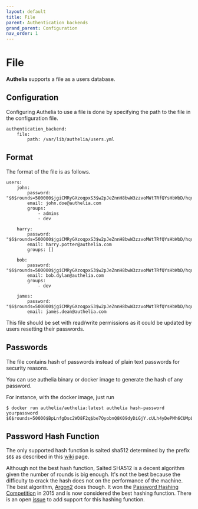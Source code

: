 ```yaml
---
layout: default
title: File
parent: Authentication backends
grand_parent: Configuration
nav_order: 1
---
```


# File

**Authelia** supports a file as a users database.

## Configuration

Configuring Authelia to use a file is done by specifying the path to the
file in the configuration file.

    authentication_backend:
        file:
            path: /var/lib/authelia/users.yml


## Format


The format of the file is as follows.

    users:
        john:
            password: "$6$rounds=500000$jgiCMRyGXzoqpxS3$w2pJeZnnH8bwW3zzvoMWtTRfQYsHbWbD/hquuQ5vUeIyl9gdwBIt6RWk2S6afBA0DPakbeWgD/4SZPiS0hYtU/"
            email: john.doe@authelia.com
            groups:
                - admins
                - dev

        harry:
            password: "$6$rounds=500000$jgiCMRyGXzoqpxS3$w2pJeZnnH8bwW3zzvoMWtTRfQYsHbWbD/hquuQ5vUeIyl9gdwBIt6RWk2S6afBA0DPakbeWgD/4SZPiS0hYtU/"
            email: harry.potter@authelia.com
            groups: []

        bob:
            password: "$6$rounds=500000$jgiCMRyGXzoqpxS3$w2pJeZnnH8bwW3zzvoMWtTRfQYsHbWbD/hquuQ5vUeIyl9gdwBIt6RWk2S6afBA0DPakbeWgD/4SZPiS0hYtU/"
            email: bob.dylan@authelia.com
            groups:
                - dev

        james:
            password: "$6$rounds=500000$jgiCMRyGXzoqpxS3$w2pJeZnnH8bwW3zzvoMWtTRfQYsHbWbD/hquuQ5vUeIyl9gdwBIt6RWk2S6afBA0DPakbeWgD/4SZPiS0hYtU/"
            email: james.dean@authelia.com

This file should be set with read/write permissions as it could be updated by users
resetting their passwords.

## Passwords

The file contains hash of passwords instead of plain text passwords for security reasons.

You can use authelia binary or docker image to generate the hash of any password.

For instance, with the docker image, just run

    $ docker run authelia/authelia:latest authelia hash-password yourpassword
    $6$rounds=50000$BpLnfgDsc2WD8F2q$be7OyobnQ8K09dyDiGjY.cULh4yDePMh6CUMpLwF4WHTJmLcPE2ijM2ZsqZL.hVAANojEfDu3sU9u9uD7AeBJ/


## Password Hash Function

The only supported hash function is salted sha512 determined by the prefix `$6$` as described
in this [wiki](https://en.wikipedia.org/wiki/Crypt_(C)) page. 

Although not the best hash function, Salted SHA512 is a decent algorithm given the number of rounds is big
enough. It's not the best because the difficulty to crack the hash does not on the performance of the machine.
The best algorithm, [Argon2](https://en.wikipedia.org/wiki/Argon2) does though. It won the
[Password Hashing Competition](https://en.wikipedia.org/wiki/Password_Hashing_Competition) in 2015 and is now
considered the best hashing function. There is an open [issue](https://github.com/authelia/authelia/issues/577)
to add support for this hashing function.
